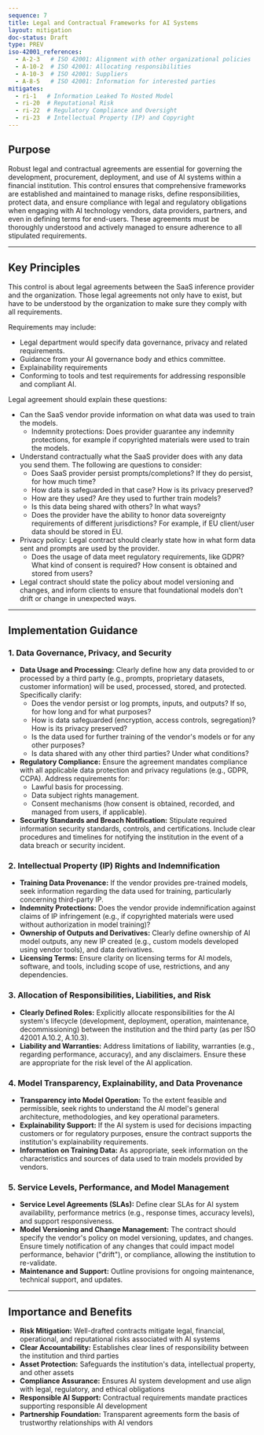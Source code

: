 ```yaml
---
sequence: 7
title: Legal and Contractual Frameworks for AI Systems
layout: mitigation
doc-status: Draft
type: PREV
iso-42001_references:
  - A-2-3   # ISO 42001: Alignment with other organizational policies
  - A-10-2  # ISO 42001: Allocating responsibilities
  - A-10-3  # ISO 42001: Suppliers
  - A-8-5   # ISO 42001: Information for interested parties
mitigates:
  - ri-1   # Information Leaked To Hosted Model
  - ri-20  # Reputational Risk
  - ri-22  # Regulatory Compliance and Oversight
  - ri-23  # Intellectual Property (IP) and Copyright
---
```


## Purpose

Robust legal and contractual agreements are essential for governing the development, procurement, deployment, and use of AI systems within a financial institution. This control ensures that comprehensive frameworks are established and maintained to manage risks, define responsibilities, protect data, and ensure compliance with legal and regulatory obligations when engaging with AI technology vendors, data providers, partners, and even in defining terms for end-users. These agreements must be thoroughly understood and actively managed to ensure adherence to all stipulated requirements.

---

## Key Principles

This control is about legal agreements between the SaaS inference provider and the organization. Those legal agreements not only have to exist, but have to be understood by the organization to make sure they comply with all requirements.

Requirements may include:
- Legal department would specify data governance, privacy and related requirements.
- Guidance from your AI governance body and ethics committee.
- Explainability requirements
- Conforming to tools and test requirements for addressing responsible and compliant AI.

Legal agreement should explain these questions:
- Can the SaaS vendor provide information on what data was used to train the models.
  - Indemnity protections: Does provider guarantee any indemnity protections, for example if copyrighted materials were used to train the models.
- Understand contractually what the SaaS provider does with any data you send them. The following are questions to consider:
  - Does SaaS provider persist prompts/completions? If they do persist, for how much time?
  - How data is safeguarded in that case? How is its privacy preserved?
  - How are they used? Are they used to further train models?
  - Is this data being shared with others? In what ways?
  - Does the provider have the ability to honor data sovereignty requirements of different jurisdictions? For example, if EU client/user data should be stored in EU.
- Privacy policy: Legal contract should clearly state how in what form data sent and prompts are used by the provider.
  - Does the usage of data meet regulatory requirements, like GDPR? What kind of consent is required? How consent is obtained and stored from users?
- Legal contract should state the policy about model versioning and changes, and inform clients to ensure that foundational models don't drift or change in unexpected ways.

---

## Implementation Guidance

### 1. Data Governance, Privacy, and Security
* **Data Usage and Processing:** Clearly define how any data provided to or processed by a third party (e.g., prompts, proprietary datasets, customer information) will be used, processed, stored, and protected. Specifically clarify:
    * Does the vendor persist or log prompts, inputs, and outputs? If so, for how long and for what purposes?
    * How is data safeguarded (encryption, access controls, segregation)? How is its privacy preserved?
    * Is the data used for further training of the vendor's models or for any other purposes?
    * Is data shared with any other third parties? Under what conditions?
* **Regulatory Compliance:** Ensure the agreement mandates compliance with all applicable data protection and privacy regulations (e.g., GDPR, CCPA). Address requirements for:
    * Lawful basis for processing.
    * Data subject rights management.
    * Consent mechanisms (how consent is obtained, recorded, and managed from users, if applicable).
* **Security Standards and Breach Notification:** Stipulate required information security standards, controls, and certifications. Include clear procedures and timelines for notifying the institution in the event of a data breach or security incident.

### 2. Intellectual Property (IP) Rights and Indemnification
* **Training Data Provenance:** If the vendor provides pre-trained models, seek information regarding the data used for training, particularly concerning third-party IP.
* **Indemnity Protections:** Does the vendor provide indemnification against claims of IP infringement (e.g., if copyrighted materials were used without authorization in model training)?
* **Ownership of Outputs and Derivatives:** Clearly define ownership of AI model outputs, any new IP created (e.g., custom models developed using vendor tools), and data derivatives.
* **Licensing Terms:** Ensure clarity on licensing terms for AI models, software, and tools, including scope of use, restrictions, and any dependencies.

### 3. Allocation of Responsibilities, Liabilities, and Risk
* **Clearly Defined Roles:** Explicitly allocate responsibilities for the AI system's lifecycle (development, deployment, operation, maintenance, decommissioning) between the institution and the third party (as per ISO 42001 A.10.2, A.10.3).
* **Liability and Warranties:** Address limitations of liability, warranties (e.g., regarding performance, accuracy), and any disclaimers. Ensure these are appropriate for the risk level of the AI application.

### 4. Model Transparency, Explainability, and Data Provenance
* **Transparency into Model Operation:** To the extent feasible and permissible, seek rights to understand the AI model's general architecture, methodologies, and key operational parameters.
* **Explainability Support:** If the AI system is used for decisions impacting customers or for regulatory purposes, ensure the contract supports the institution's explainability requirements.
* **Information on Training Data:** As appropriate, seek information on the characteristics and sources of data used to train models provided by vendors.

### 5. Service Levels, Performance, and Model Management
* **Service Level Agreements (SLAs):** Define clear SLAs for AI system availability, performance metrics (e.g., response times, accuracy levels), and support responsiveness.
* **Model Versioning and Change Management:** The contract should specify the vendor's policy on model versioning, updates, and changes. Ensure timely notification of any changes that could impact model performance, behavior ("drift"), or compliance, allowing the institution to re-validate.
* **Maintenance and Support:** Outline provisions for ongoing maintenance, technical support, and updates.

---

## Importance and Benefits

* **Risk Mitigation:** Well-drafted contracts mitigate legal, financial, operational, and reputational risks associated with AI systems
* **Clear Accountability:** Establishes clear lines of responsibility between the institution and third parties
* **Asset Protection:** Safeguards the institution's data, intellectual property, and other assets
* **Compliance Assurance:** Ensures AI system development and use align with legal, regulatory, and ethical obligations
* **Responsible AI Support:** Contractual requirements mandate practices supporting responsible AI development
* **Partnership Foundation:** Transparent agreements form the basis of trustworthy relationships with AI vendors
